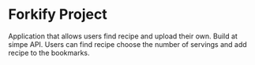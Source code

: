 # Forkify Project

Application that allows users find recipe and upload their own.
Build at simpe API.
Users can find recipe choose the number of servings and add recipe to the bookmarks.
